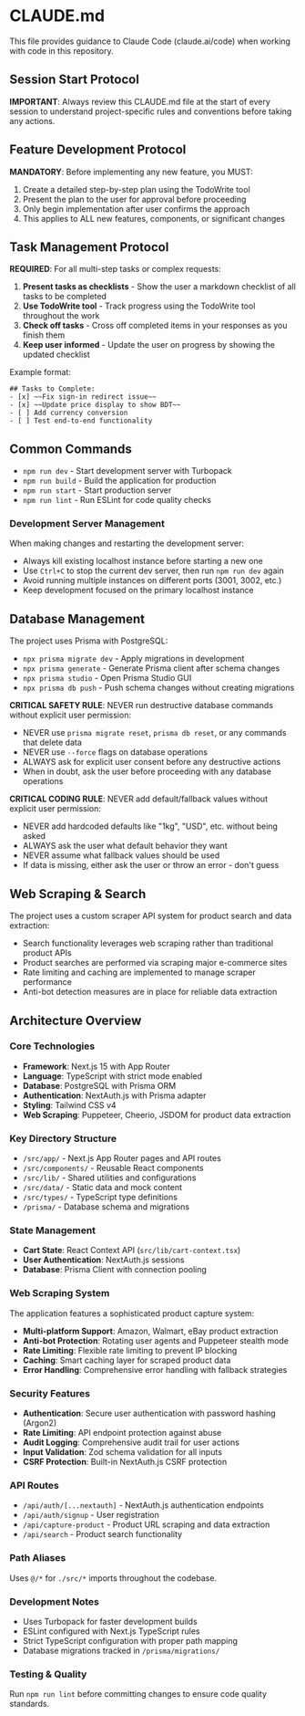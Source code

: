 # CLAUDE.md

This file provides guidance to Claude Code (claude.ai/code) when working with code in this repository.

## Session Start Protocol

**IMPORTANT**: Always review this CLAUDE.md file at the start of every session to understand project-specific rules and conventions before taking any actions.

## Feature Development Protocol

**MANDATORY**: Before implementing any new feature, you MUST:
1. Create a detailed step-by-step plan using the TodoWrite tool
2. Present the plan to the user for approval before proceeding
3. Only begin implementation after user confirms the approach
4. This applies to ALL new features, components, or significant changes

## Task Management Protocol

**REQUIRED**: For all multi-step tasks or complex requests:
1. **Present tasks as checklists** - Show the user a markdown checklist of all tasks to be completed
2. **Use TodoWrite tool** - Track progress using the TodoWrite tool throughout the work
3. **Check off tasks** - Cross off completed items in your responses as you finish them
4. **Keep user informed** - Update the user on progress by showing the updated checklist

Example format:
```
## Tasks to Complete:
- [x] ~~Fix sign-in redirect issue~~
- [x] ~~Update price display to show BDT~~
- [ ] Add currency conversion
- [ ] Test end-to-end functionality
```

## Common Commands

- `npm run dev` - Start development server with Turbopack
- `npm run build` - Build the application for production
- `npm run start` - Start production server
- `npm run lint` - Run ESLint for code quality checks

### Development Server Management
When making changes and restarting the development server:
- Always kill existing localhost instance before starting a new one
- Use `Ctrl+C` to stop the current dev server, then run `npm run dev` again
- Avoid running multiple instances on different ports (3001, 3002, etc.)
- Keep development focused on the primary localhost instance

 

## Database Management

The project uses Prisma with PostgreSQL:
- `npx prisma migrate dev` - Apply migrations in development
- `npx prisma generate` - Generate Prisma client after schema changes
- `npx prisma studio` - Open Prisma Studio GUI
- `npx prisma db push` - Push schema changes without creating migrations

**CRITICAL SAFETY RULE**: NEVER run destructive database commands without explicit user permission:
- NEVER use `prisma migrate reset`, `prisma db reset`, or any commands that delete data
- NEVER use `--force` flags on database operations
- ALWAYS ask for explicit user consent before any destructive actions
- When in doubt, ask the user before proceeding with any database operations

**CRITICAL CODING RULE**: NEVER add default/fallback values without explicit user permission:
- NEVER add hardcoded defaults like "1kg", "USD", etc. without being asked
- ALWAYS ask the user what default behavior they want
- NEVER assume what fallback values should be used
- If data is missing, either ask the user or throw an error - don't guess

## Web Scraping & Search

The project uses a custom scraper API system for product search and data extraction:
- Search functionality leverages web scraping rather than traditional product APIs
- Product searches are performed via scraping major e-commerce sites
- Rate limiting and caching are implemented to manage scraper performance
- Anti-bot detection measures are in place for reliable data extraction

## Architecture Overview

### Core Technologies
- **Framework**: Next.js 15 with App Router
- **Language**: TypeScript with strict mode enabled
- **Database**: PostgreSQL with Prisma ORM
- **Authentication**: NextAuth.js with Prisma adapter
- **Styling**: Tailwind CSS v4
- **Web Scraping**: Puppeteer, Cheerio, JSDOM for product data extraction

### Key Directory Structure
- `/src/app/` - Next.js App Router pages and API routes
- `/src/components/` - Reusable React components
- `/src/lib/` - Shared utilities and configurations
- `/src/data/` - Static data and mock content
- `/src/types/` - TypeScript type definitions
- `/prisma/` - Database schema and migrations

### State Management
- **Cart State**: React Context API (`src/lib/cart-context.tsx`)
- **User Authentication**: NextAuth.js sessions
- **Database**: Prisma Client with connection pooling

### Web Scraping System
The application features a sophisticated product capture system:
- **Multi-platform Support**: Amazon, Walmart, eBay product extraction
- **Anti-bot Protection**: Rotating user agents and Puppeteer stealth mode
- **Rate Limiting**: Flexible rate limiting to prevent IP blocking
- **Caching**: Smart caching layer for scraped product data
- **Error Handling**: Comprehensive error handling with fallback strategies

### Security Features
- **Authentication**: Secure user authentication with password hashing (Argon2)
- **Rate Limiting**: API endpoint protection against abuse
- **Audit Logging**: Comprehensive audit trail for user actions
- **Input Validation**: Zod schema validation for all inputs
- **CSRF Protection**: Built-in NextAuth.js CSRF protection

### API Routes
- `/api/auth/[...nextauth]` - NextAuth.js authentication endpoints
- `/api/auth/signup` - User registration
- `/api/capture-product` - Product URL scraping and data extraction
- `/api/search` - Product search functionality

### Path Aliases
Uses `@/*` for `./src/*` imports throughout the codebase.

### Development Notes
- Uses Turbopack for faster development builds
- ESLint configured with Next.js TypeScript rules
- Strict TypeScript configuration with proper path mapping
- Database migrations tracked in `/prisma/migrations/`

### Testing & Quality
Run `npm run lint` before committing changes to ensure code quality standards.